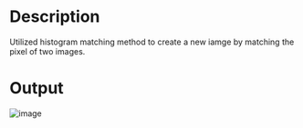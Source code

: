 # Description
Utilized histogram matching method to create a new iamge by matching the pixel of two images. 

# Output
![image](https://user-images.githubusercontent.com/49195906/162360855-9c72496e-33ad-4842-a13c-f5252c893e97.png)
